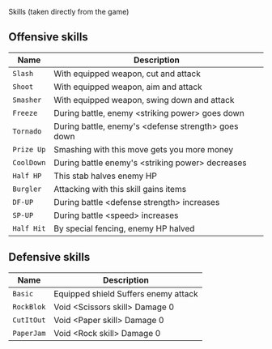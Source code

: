 Skills (taken directly from the game)

## Offensive skills
|Name      |Description |
|----------|------------|
|`Slash`   |With equipped weapon, cut and attack|
|`Shoot`   |With equipped weapon, aim and attack|
|`Smasher` |With equipped weapon, swing down and attack|
|`Freeze`  |During battle, enemy \<striking power> goes down|
|`Tornado` |During battle, enemy's \<defense strength> goes down|
|`Prize Up`|Smashing with this move gets you more money|
|`CoolDown`|During battle enemy's \<striking power> decreases|
|`Half HP` |This stab halves enemy HP|
|`Burgler` |Attacking with this skill gains items|
|`DF-UP`   |During battle \<defense strength> increases|
|`SP-UP`   |During battle \<speed> increases|
|`Half Hit`|By special fencing, enemy HP halved|

## Defensive skills
|Name      |Description |
|----------|------------|
|`Basic`   |Equipped shield Suffers enemy attack|
|`RockBlok`|Void \<Scissors skill> Damage 0|
|`CutItOut`|Void \<Paper skill> Damage 0|
|`PaperJam`|Void \<Rock skill> Damage 0|
